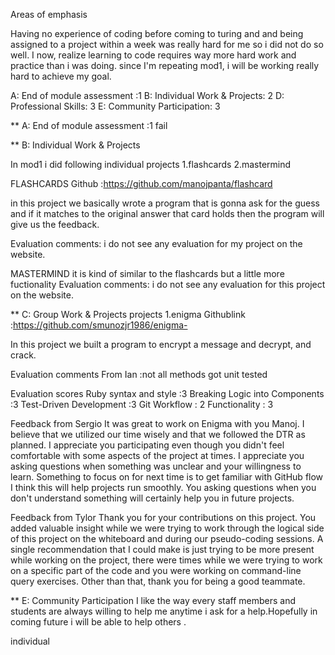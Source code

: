 Areas of emphasis

Having no experience of coding before coming to turing and and being assigned to a
project within a week was really hard for me so i did not do so well. I now, realize learning to code requires way more hard work and practice than i was doing. since I'm repeating mod1, i will be working really  hard to achieve my goal.


A: End of module assessment :1
B: Individual Work & Projects: 2
D: Professional Skills: 3
E: Community Participation: 3

** A: End of module assessment :1
fail

** B: Individual Work & Projects

In mod1 i did following individual projects
1.flashcards
2.mastermind


FLASHCARDS
Github :https://github.com/manojpanta/flashcard

in this project we basically wrote a program that is gonna ask for the guess and if it matches to the original answer that card holds then the program will give us the feedback.

Evaluation comments:
i do not see any evaluation for my project on the website.


MASTERMIND
it is kind of similar to the flashcards but a little more fuctionality
Evaluation comments:
i do not see any evaluation for this project on the website.

** C: Group Work & Projects
projects
1.enigma
Githublink :https://github.com/smunozjr1986/enigma-

In this project we built a program to  encrypt a message and decrypt, and crack.

Evaluation comments
 From Ian :not all methods got unit tested

 Evaluation scores
 Ruby syntax and style :3
 Breaking Logic into Components :3
 Test-Driven Development :3
 Git Workflow : 2
 Functionality : 3

 Feedback from Sergio
 It was great to work on Enigma with you Manoj. I believe that we utilized our time wisely and that we followed the DTR as planned. I appreciate you participating even though you didn't feel comfortable with some aspects of the project at times. I appreciate you asking questions when something was unclear and your willingness to learn. Something to focus on for next time is to get familiar with GitHub flow I think this will help projects run smoothly. You asking questions when you don't understand something will certainly help you in future projects.

 Feedback from Tylor
 Thank you for your contributions on this project.  You added valuable insight while we were trying to work through the logical side of this project on the whiteboard and during our pseudo-coding sessions. A single recommendation that I could make is just trying to be more present while working on the project, there were times while we were trying to work on a specific part of the code and you were working on command-line query exercises. Other than that, thank you for being a good teammate.


** E: Community Participation
I like the way every staff members and students are always willing to help me anytime i ask for a help.Hopefully in coming future i will be able to help others .

























individual
